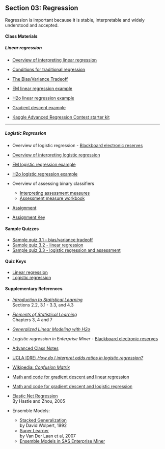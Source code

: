 ## Section 03: Regression

Regression is important because it is stable, interpretable and widely understood and accepted.

#### Class Materials

##### Linear regression

* [Overview of interpreting linear regression](notes/interpreting_regression.pdf)

* [Conditions for traditional regression](notes/conditions_for_linear_regression.pdf)

* [The Bias/Variance Tradeoff](notes/bias_variance.pdf)

* [EM linear regression example](xml/03_linear_regression.xml)

* [H2o linear regression example](src/py_part_3_penalized_linear_regression.ipynb)

* [Gradient descent example](src/py_part_3_linear_regression_gradient_descent.ipynb)

* [Kaggle Advanced Regression Contest starter kit](src/py_part_3_kaggle_starter.ipynb)

***

##### Logistic Regression

* Overview of logistic regression - [Blackboard electronic reserves](https://blackboard.gwu.edu)

* [Overview of interpreting logistic regression](notes/interpreting_logisitic_regression.pdf)

* [EM logistic regression example](xml/03_logistic_regression.xml)

* [H2o logistic regression example](src/py_part_3_penalized_logistic_regression.ipynb)

* Overview of assessing binary classifiers
  * [Interpreting assessment measures](notes/interpreting_assessment_measures.pdf)
  * [Assessment measure workbook](xlsx/assessment_workbook.xlsx)

* [Assignment](assignment/assignment_2.pdf)

* [Assignment Key](assignment/key/assignment_2_key.pdf)

#### Sample Quizzes
* [Sample quiz 3.1 - bias/variance tradeoff](quiz/sample/quiz_3.1.pdf)
* [Sample quiz 3.2 - linear regression](quiz/sample/quiz_3.2.pdf)
* [Sample quiz 3.3 - logistic regression and assessment](quiz/sample/quiz_3.3.pdf)

#### Quiz Keys

* [Linear regression](quiz/key/quiz_3.1_key.pdf)
* [Logistic regression](quiz/key/quiz_3.2_key.pdf)

#### Supplementary References
* [*Introduction to Statistical Learning*](http://www-bcf.usc.edu/~gareth/ISL/ISLR%20Fourth%20Printing.pdf)</br>
Sections 2.2, 3.1 - 3.3, and 4.3

* [*Elements of Statistical Learning*](http://statweb.stanford.edu/~tibs/ElemStatLearn/printings/ESLII_print10.pdf)</br>
Chapters 3, 4 and 7

* [*Generalized Linear Modeling with H2o*](hhttp://docs.h2o.ai/h2o/latest-stable/h2o-docs/booklets/GLMBooklet.pdf)

* *Logistic regression in Enterprise Miner* - [Blackboard electronic reserves](https://blackboard.gwu.edu)

* [Advanced Class Notes](notes/advanced_notes.pdf)

* [UCLA IDRE: *How do I interpret odds ratios in logistic regression?*](http://www.ats.ucla.edu/stat/mult_pkg/faq/general/odds_ratio.htm)

* [Wikipedia: *Confusion Matrix*](https://en.wikipedia.org/wiki/Confusion_matrix)

* [Math and code for gradient descent and linear regression](http://tillbergmann.com/blog/python-gradient-descent.html)

* [Math and code for gradient descent and logistic regression](http://aimotion.blogspot.com/2011/11/machine-learning-with-python-logistic.html)

* [Elastic Net Regression](http://www.recognition.mccme.ru/pub/papers/L1/elasticnet.pdf)</br>
  By Hastie and Zhou, 2005
  
* Ensemble Models:
  * [Stacked Generalization](http://machine-learning.martinsewell.com/ensembles/stacking/Wolpert1992.pdf)</br>
    by David Wolpert, 1992 
  * [Super Learner](http://biostats.bepress.com/ucbbiostat/paper222/)</br>
    by Van Der Laan et al, 2007
  * [Ensemble Models in SAS Enterprise Miner](https://support.sas.com/resources/papers/proceedings16/SAS3120-2016.pdf)